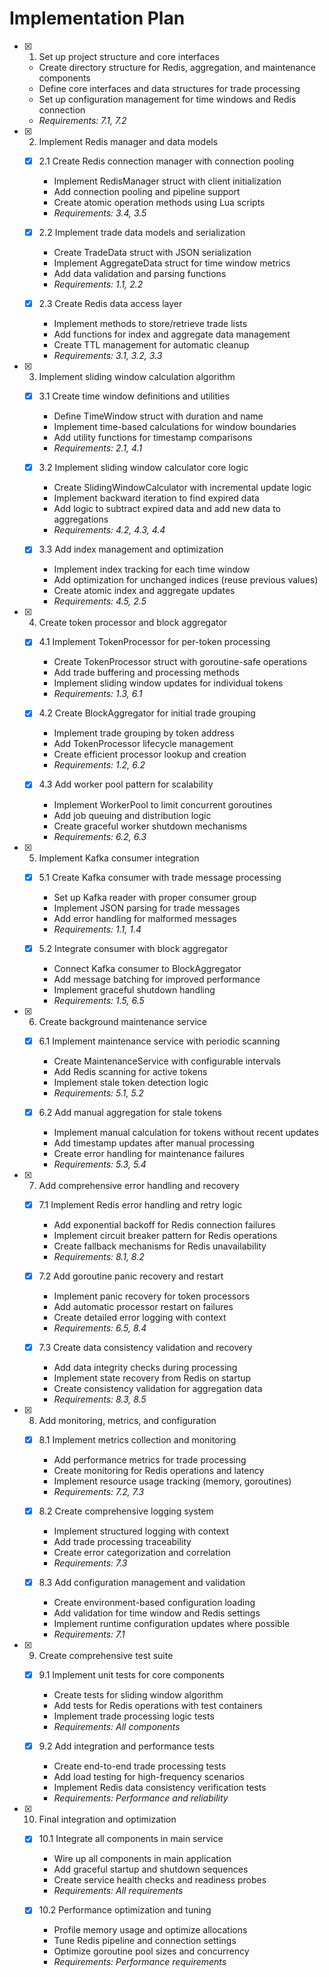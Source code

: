 # Implementation Plan

- [x] 1. Set up project structure and core interfaces

  - Create directory structure for Redis, aggregation, and maintenance components
  - Define core interfaces and data structures for trade processing
  - Set up configuration management for time windows and Redis connection
  - _Requirements: 7.1, 7.2_

- [x] 2. Implement Redis manager and data models

  - [x] 2.1 Create Redis connection manager with connection pooling

    - Implement RedisManager struct with client initialization
    - Add connection pooling and pipeline support
    - Create atomic operation methods using Lua scripts
    - _Requirements: 3.4, 3.5_

  - [x] 2.2 Implement trade data models and serialization

    - Create TradeData struct with JSON serialization
    - Implement AggregateData struct for time window metrics
    - Add data validation and parsing functions
    - _Requirements: 1.1, 2.2_

  - [x] 2.3 Create Redis data access layer
    - Implement methods to store/retrieve trade lists
    - Add functions for index and aggregate data management
    - Create TTL management for automatic cleanup
    - _Requirements: 3.1, 3.2, 3.3_

- [x] 3. Implement sliding window calculation algorithm

  - [x] 3.1 Create time window definitions and utilities

    - Define TimeWindow struct with duration and name
    - Implement time-based calculations for window boundaries
    - Add utility functions for timestamp comparisons
    - _Requirements: 2.1, 4.1_

  - [x] 3.2 Implement sliding window calculator core logic

    - Create SlidingWindowCalculator with incremental update logic
    - Implement backward iteration to find expired data
    - Add logic to subtract expired data and add new data to aggregations
    - _Requirements: 4.2, 4.3, 4.4_

  - [x] 3.3 Add index management and optimization
    - Implement index tracking for each time window
    - Add optimization for unchanged indices (reuse previous values)
    - Create atomic index and aggregate updates
    - _Requirements: 4.5, 2.5_

- [x] 4. Create token processor and block aggregator

  - [x] 4.1 Implement TokenProcessor for per-token processing

    - Create TokenProcessor struct with goroutine-safe operations
    - Add trade buffering and processing methods
    - Implement sliding window updates for individual tokens
    - _Requirements: 1.3, 6.1_

  - [x] 4.2 Create BlockAggregator for initial trade grouping

    - Implement trade grouping by token address
    - Add TokenProcessor lifecycle management
    - Create efficient processor lookup and creation
    - _Requirements: 1.2, 6.2_

  - [x] 4.3 Add worker pool pattern for scalability
    - Implement WorkerPool to limit concurrent goroutines
    - Add job queuing and distribution logic
    - Create graceful worker shutdown mechanisms
    - _Requirements: 6.2, 6.3_

- [x] 5. Implement Kafka consumer integration

  - [x] 5.1 Create Kafka consumer with trade message processing

    - Set up Kafka reader with proper consumer group
    - Implement JSON parsing for trade messages
    - Add error handling for malformed messages
    - _Requirements: 1.1, 1.4_

  - [x] 5.2 Integrate consumer with block aggregator
    - Connect Kafka consumer to BlockAggregator
    - Add message batching for improved performance
    - Implement graceful shutdown handling
    - _Requirements: 1.5, 6.5_

- [x] 6. Create background maintenance service

  - [x] 6.1 Implement maintenance service with periodic scanning

    - Create MaintenanceService with configurable intervals
    - Add Redis scanning for active tokens
    - Implement stale token detection logic
    - _Requirements: 5.1, 5.2_

  - [x] 6.2 Add manual aggregation for stale tokens
    - Implement manual calculation for tokens without recent updates
    - Add timestamp updates after manual processing
    - Create error handling for maintenance failures
    - _Requirements: 5.3, 5.4_

- [x] 7. Add comprehensive error handling and recovery

  - [x] 7.1 Implement Redis error handling and retry logic

    - Add exponential backoff for Redis connection failures
    - Implement circuit breaker pattern for Redis operations
    - Create fallback mechanisms for Redis unavailability
    - _Requirements: 8.1, 8.2_

  - [x] 7.2 Add goroutine panic recovery and restart

    - Implement panic recovery for token processors
    - Add automatic processor restart on failures
    - Create detailed error logging with context
    - _Requirements: 6.5, 8.4_

  - [x] 7.3 Create data consistency validation and recovery
    - Add data integrity checks during processing
    - Implement state recovery from Redis on startup
    - Create consistency validation for aggregation data
    - _Requirements: 8.3, 8.5_

- [x] 8. Add monitoring, metrics, and configuration

  - [x] 8.1 Implement metrics collection and monitoring

    - Add performance metrics for trade processing
    - Create monitoring for Redis operations and latency
    - Implement resource usage tracking (memory, goroutines)
    - _Requirements: 7.2, 7.3_

  - [x] 8.2 Create comprehensive logging system

    - Implement structured logging with context
    - Add trade processing traceability
    - Create error categorization and correlation
    - _Requirements: 7.3_

  - [x] 8.3 Add configuration management and validation
    - Create environment-based configuration loading
    - Add validation for time window and Redis settings
    - Implement runtime configuration updates where possible
    - _Requirements: 7.1_

- [x] 9. Create comprehensive test suite

  - [x] 9.1 Implement unit tests for core components

    - Create tests for sliding window algorithm
    - Add tests for Redis operations with test containers
    - Implement trade processing logic tests
    - _Requirements: All components_

  - [x] 9.2 Add integration and performance tests
    - Create end-to-end trade processing tests
    - Add load testing for high-frequency scenarios
    - Implement Redis data consistency verification tests
    - _Requirements: Performance and reliability_

- [x] 10. Final integration and optimization

  - [x] 10.1 Integrate all components in main service

    - Wire up all components in main application
    - Add graceful startup and shutdown sequences
    - Create service health checks and readiness probes
    - _Requirements: All requirements_

  - [x] 10.2 Performance optimization and tuning
    - Profile memory usage and optimize allocations
    - Tune Redis pipeline and connection settings
    - Optimize goroutine pool sizes and concurrency
    - _Requirements: Performance requirements_
